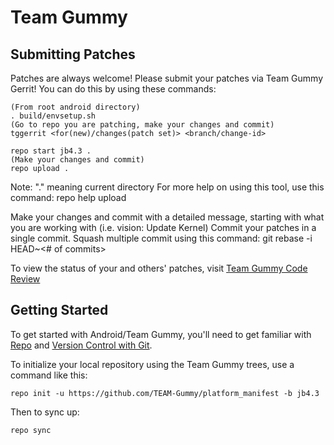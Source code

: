 Team Gummy
===========

Submitting Patches
------------------
Patches are always welcome!  Please submit your patches via Team Gummy Gerrit!
You can do this by using these commands:

    (From root android directory)
    . build/envsetup.sh
    (Go to repo you are patching, make your changes and commit)
    tggerrit <for(new)/changes(patch set)> <branch/change-id> 

    repo start jb4.3 .
    (Make your changes and commit)
    repo upload .
Note: "." meaning current directory
For more help on using this tool, use this command: repo help upload

Make your changes and commit with a detailed message, starting with what you are working with (i.e. vision: Update Kernel)
Commit your patches in a single commit. Squash multiple commit using this command: git rebase -i HEAD~<# of commits>

To view the status of your and others' patches, visit [Team Gummy Code Review](http://androidhosting.org:8080)


Getting Started
---------------

To get started with Android/Team Gummy, you'll need to get
familiar with [Repo](https://source.android.com/source/using-repo.html) and [Version Control with Git](https://source.android.com/source/version-control.html).

To initialize your local repository using the Team Gummy trees, use a command like this:

    repo init -u https://github.com/TEAM-Gummy/platform_manifest -b jb4.3

Then to sync up:

    repo sync
